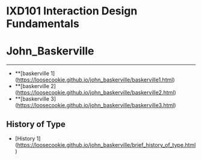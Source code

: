 IXD101 Interaction Design Fundamentals
======================================

# John_Baskerville
------------------
- **[baskerville 1] (https://loosecookie.github.io/john_baskerville/baskerville1.html)
- **[baskerville 2] (https://loosecookie.github.io/john_baskerville/baskerville2.html)
- **[baskerville 3] (https://loosecookie.github.io/john_baskerville/baskerville3.html)



History of Type
---------------
- [History 1] (https://loosecookie.github.io/john_baskerville/brief_history_of_type.html)
